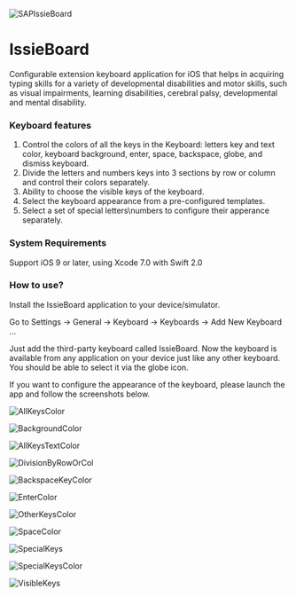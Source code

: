 
![SAPIssieBoard](https://github.com/SAP/IssieBoard/blob/master/SAPIssieBoard.gif)



# IssieBoard
Configurable extension keyboard application for iOS that helps in acquiring typing skills for a variety of developmental disabilities and motor skills, such as visual impairments, learning disabilities, cerebral palsy, developmental and mental disability.


### Keyboard features 

1. Control the colors of all the keys in the Keyboard: 
   letters key and text color, keyboard background, enter, space, backspace, globe, and dismiss keyboard.
2. Divide the letters and numbers keys into 3 sections by row or column and control their colors separately.
3. Ability to choose the visible keys of the keyboard.
4. Select the keyboard appearance from a pre-configured templates.
5. Select a set of special letters\numbers to configure their apperance separately. 

### System Requirements

Support iOS 9 or later, using Xcode 7.0 with Swift 2.0

### How to use? 

Install the IssieBoard application to your device/simulator.

Go to Settings → General → Keyboard → Keyboards → Add New Keyboard ... 

Just add the third-party keyboard called IssieBoard.
Now the keyboard is available from any application on your device just like any other keyboard.
You should be able to select it via the globe icon.


If you want to configure the appearance of the keyboard, please launch the app and follow the screenshots below.


![AllKeysColor](https://github.com/SAP/IssieBoard/blob/master/AllKeysColor.png)


![BackgroundColor](https://github.com/SAP/IssieBoard/blob/master/BackgroundColor.png)


![AllKeysTextColor](https://github.com/SAP/IssieBoard/blob/master/AllKeysTextColor.png)


![DivisionByRowOrCol](https://github.com/SAP/IssieBoard/blob/master/DivisionByRowOrCol.png)


![BackspaceKeyColor](https://github.com/SAP/IssieBoard/blob/master/BackspaceKeyColor.png)


![EnterColor](https://github.com/SAP/IssieBoard/blob/master/EnterColor.png)


![OtherKeysColor](https://github.com/SAP/IssieBoard/blob/master/OtherKeysColor.png)


![SpaceColor](https://github.com/SAP/IssieBoard/blob/master/SpaceColor.png)


![SpecialKeys](https://github.com/SAP/IssieBoard/blob/master/SpecialKeys.png)


![SpecialKeysColor](https://github.com/SAP/IssieBoard/blob/master/SpecialKeysColor.png)


![VisibleKeys](https://github.com/SAP/IssieBoard/blob/master/VisibleKeys.png)
